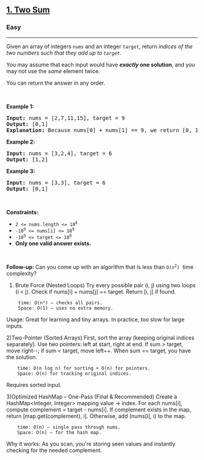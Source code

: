 <h2><a href="https://leetcode.com/problems/two-sum">1. Two Sum</a></h2><h3>Easy</h3><hr><p>Given an array of integers <code>nums</code>&nbsp;and an integer <code>target</code>, return <em>indices of the two numbers such that they add up to <code>target</code></em>.</p>

<p>You may assume that each input would have <strong><em>exactly</em> one solution</strong>, and you may not use the <em>same</em> element twice.</p>

<p>You can return the answer in any order.</p>

<p>&nbsp;</p>
<p><strong class="example">Example 1:</strong></p>

<pre>
<strong>Input:</strong> nums = [2,7,11,15], target = 9
<strong>Output:</strong> [0,1]
<strong>Explanation:</strong> Because nums[0] + nums[1] == 9, we return [0, 1].
</pre>

<p><strong class="example">Example 2:</strong></p>

<pre>
<strong>Input:</strong> nums = [3,2,4], target = 6
<strong>Output:</strong> [1,2]
</pre>

<p><strong class="example">Example 3:</strong></p>

<pre>
<strong>Input:</strong> nums = [3,3], target = 6
<strong>Output:</strong> [0,1]
</pre>

<p>&nbsp;</p>
<p><strong>Constraints:</strong></p>

<ul>
	<li><code>2 &lt;= nums.length &lt;= 10<sup>4</sup></code></li>
	<li><code>-10<sup>9</sup> &lt;= nums[i] &lt;= 10<sup>9</sup></code></li>
	<li><code>-10<sup>9</sup> &lt;= target &lt;= 10<sup>9</sup></code></li>
	<li><strong>Only one valid answer exists.</strong></li>
</ul>

<p>&nbsp;</p>
<strong>Follow-up:&nbsp;</strong>Can you come up with an algorithm that is less than <code>O(n<sup>2</sup>)</code><font face="monospace">&nbsp;</font>time complexity?

1) Brute Force (Nested Loops)
   Try every possible pair (i, j) using two loops (i < j).
   Check if nums[i] + nums[j] == target.
   Return [i, j] if found.


       	time: O(n²) — checks all pairs.
        Space: O(1) — uses no extra memory.


Usage: Great for learning and tiny arrays. In practice, too slow for large inputs. 

2)Two-Pointer (Sorted Arrays)
First, sort the array (keeping original indices separately).
Use two pointers: left at start, right at end.
If sum > target, move right--; if sum < target, move left++.
When sum == target, you have the solution.

     	time: O(n log n) for sorting + O(n) for pointers.
    	Space: O(n) for tracking original indices.

Requires sorted input.

3)Optimized HashMap – One-Pass (Final & Recommended)
    Create a HashMap<Integer, Integer> mapping value → index.
    For each nums[i], compute complement = target - nums[i].
    If complement exists in the map, return [map.get(complement), i].
    Otherwise, add (nums[i], i) to the map.
	   
	    time: O(n) — single pass through nums.
		Space: O(n) — for the hash map.

Why it works: As you scan, you're storing seen values and instantly checking for the needed complement.

